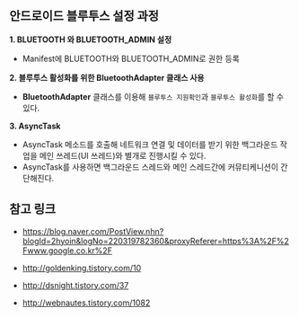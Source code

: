 ## 안드로이드 블루투스 설정 과정

**1. BLUETOOTH 와 BLUETOOTH_ADMIN 설정**
- Manifest에 BLUETOOTH와 BLUETOOTH_ADMIN로 권한 등록

**2. 블루투스 활성화를 위한 BluetoothAdapter 클래스 사용**
- **BluetoothAdapter** 클래스를 이용해 `블루투스 지원확인`과 `블루투스 활성화`를 할 수 있다.

**3. AsyncTask**
- AsyncTask 메소드를 호출해 네트워크 연결 및 데이터를 받기 위한 백그라운드 작업을 메인 쓰레드(UI 쓰레드)와 별개로 진행시킬 수 있다.
- AsyncTask를 사용하면 백그라운드 스레드와 메인 스레드간에 커뮤티케니션이 간단해진다.

## 참고 링크
- https://blog.naver.com/PostView.nhn?blogId=2hyoin&logNo=220319782360&proxyReferer=https%3A%2F%2Fwww.google.co.kr%2F

- http://goldenking.tistory.com/10

- http://dsnight.tistory.com/37

- http://webnautes.tistory.com/1082